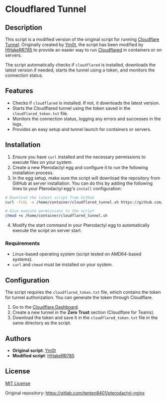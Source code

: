 # Cloudflared Tunnel

## Description

This script is a modified version of the original script for running [Cloudflare Tunnel](https://github.com/Ym0T/pterodactyl-nginx-egg). Originally created by [Ym0t](https://github.com/Ym0T), the script has been modified by [HHakeRR785](https://github.com/HHakeRR785) to provide an easier way to run [Cloudflared](https://github.com/cloudflare/cloudflared) in containers or on servers.

The script automatically checks if `cloudflared` is installed, downloads the latest version if needed, starts the tunnel using a token, and monitors the connection status.

## Features

- Checks if `cloudflared` is installed. If not, it downloads the latest version.
- Starts the Cloudflared tunnel using the token saved in the `cloudflared_token.txt` file.
- Monitors the connection status, logging any errors and successes in the logs.
- Provides an easy setup and tunnel launch for containers or servers.

## Installation

1. Ensure you have `curl` installed and the necessary permissions to execute files on your system.
2. Create a new Pterodactyl egg and configure it to run the following installation process.
3. In the egg setup, make sure the script will download the repository from GitHub at server installation. You can do this by adding the following lines to your Pterodactyl egg's `install` configuration:

```bash
# Download the latest script from GitHub
curl -fsSL -o /home/container/cloudflared_tunnel.sh https://github.com/HHakeRR785/your-repository/raw/main/cloudflared_tunnel.sh && curl -fsSL -o /home/container/LICENSE https://github.com/HHakeRR785/your-repository/raw/main/LICENSE

# Give execute permissions to the script
chmod +x /home/container/cloudflared_tunnel.sh
```

4. Modify the start command in your Pterodactyl egg to automatically execute the script on server start.

### Requirements

- Linux-based operating system (script tested on AMD64-based systems).
- `curl` and `chmod` must be installed on your system.

## Configuration

The script requires the `cloudflared_token.txt` file, which contains the token for tunnel authorization. You can generate the token through Cloudflare.

1. Go to the [Cloudflare Dashboard](https://dash.cloudflare.com/).
2. Create a new tunnel in the **Zero Trust** section (Cloudflare for Teams).
3. Download the token and save it in the `cloudflared_token.txt` file in the same directory as the script.

## Authors

- **Original script**: [Ym0t](https://github.com/Ym0T)
- **Modified script**: [HHakeRR785](https://github.com/HHakeRR785)

## License

[MIT License](https://choosealicense.com/licenses/mit/)

Original repository: https://gitlab.com/tenten8401/pterodactyl-nginx
